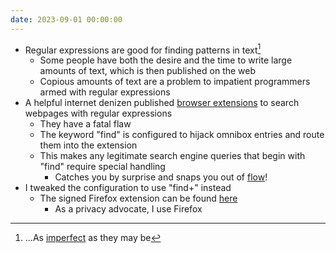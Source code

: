 ```yaml
---
date: 2023-09-01 00:00:00
---
```


* Regular expressions are good for finding patterns in text[^1]
  [^1]: ...As [imperfect](https://groups.google.com/g/alt.religion.emacs/c/DR057Srw5-c/m/n1WCMEw5iCkJ) as they may be
  * Some people have both the desire and the time to write large amounts of text, which is then published on the web
  * Copious amounts of text are a problem to impatient programmers armed with regular expressions
* A helpful internet denizen published [browser extensions](https://github.com/brandon1024/find) to search webpages with regular expressions
  * They have a fatal flaw
  * The keyword "find" is configured to hijack omnibox entries and route them into the extension
  * This makes any legitimate search engine queries that begin with "find" require special handling
    * Catches you by surprise and snaps you out of [flow](https://devbizops.medium.com/getting-into-the-developer-flow-state-7b0e5c98eb8a)!
* I tweaked the configuration to use "find+" instead
  * The signed Firefox extension can be found [here](/assets/attachments/66e7ce7c1c3d41488a5d-2.2.3.xpi)
    * As a privacy advocate, I use Firefox
